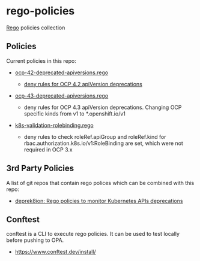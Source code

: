 # rego-policies
[Rego](https://www.openpolicyagent.org/docs/latest/policy-language/) policies collection

## Policies
Current policies in this repo:
- [ocp-42-deprecated-apiversions.rego](policy/ocp-42-deprecated-apiversions.rego)
    - [deny rules for OCP 4.2 apiVersion deprecations](https://docs.openshift.com/container-platform/4.2/release_notes/ocp-4-2-release-notes.html#ocp-4-2-deprecated-features)

- [ocp-43-deprecated-apiversions.rego](policy/ocp-43-deprecated-apiversions.rego)
    - deny rules for OCP 4.3 apiVersion deprecations. Changing OCP specific kinds from v1 to *.openshift.io/v1

- [k8s-validation-rolebinding.rego](policy/k8s-validation-rolebinding.rego)
    - deny rules to check roleRef.apiGroup and roleRef.kind for rbac.authorization.k8s.io/v1:RoleBinding are set, which were not required in OCP 3.x

## 3rd Party Policies
A list of git repos that contain rego polices which can be combined with this repo:
- [deprek8ion: Rego policies to monitor Kubernetes APIs deprecations](https://github.com/swade1987/deprek8ion)

## Conftest
conftest is a CLI to execute rego policies. It can be used to test locally before pushing to OPA.
- https://www.conftest.dev/install/